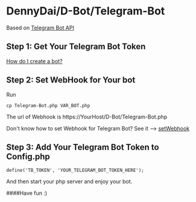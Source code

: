 # DennyDai/D-Bot/Telegram-Bot

Based on [Telegram Bot API](https://core.telegram.org/bots)

## Step 1: Get Your Telegram Bot Token

[How do I create a bot?](https://core.telegram.org/bots#3-how-do-i-create-a-bot)

## Step 2: Set WebHook for Your bot

Run
```
cp Telegram-Bot.php VAR_BOT.php
```
The url of Webhook is https://YourHost/D-Bot/Telegram-Bot.php

Don't know how to set Webhook for Telegram Bot? See it --> [setWebhook](https://core.telegram.org/bots/api#setwebhook)

## Step 3: Add Your Telegram Bot Token to Config.php

```
define('TB_TOKEN', 'YOUR_TELEGRAM_BOT_TOKEN_HERE');
```

And then start your php server and enjoy your bot.

####Have fun :)